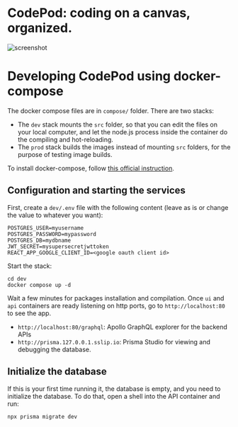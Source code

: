 # CodePod: coding on a canvas, organized.

![screenshot](./screenshot.png)

# Developing CodePod using docker-compose

The docker compose files are in `compose/` folder. There are two stacks:

- The `dev` stack mounts the `src` folder, so that you can edit the files on
  your local computer, and let the node.js process inside the container do the
  compiling and hot-reloading.
- The `prod` stack builds the images instead of mounting `src` folders, for the
  purpose of testing image builds.

To install docker-compose, follow [this official instruction](https://docs.docker.com/compose/install/linux/).

## Configuration and starting the services

First, create a `dev/.env` file with the following content (leave as is or change the value to
whatever you want):

```
POSTGRES_USER=myusername
POSTGRES_PASSWORD=mypassword
POSTGRES_DB=mydbname
JWT_SECRET=mysupersecretjwttoken
REACT_APP_GOOGLE_CLIENT_ID=<google oauth client id>
```

Start the stack:

```
cd dev
docker compose up -d
```

Wait a few minutes for packages installation and compilation. Once `ui` and
`api` containers are ready listening on http ports, go to `http://localhost:80`
to see the app.

- `http://localhost:80/graphql`: Apollo GraphQL explorer for the backend APIs
- `http://prisma.127.0.0.1.sslip.io`: Prisma Studio for viewing and debugging the database.

## Initialize the database

If this is your first time running it, the database is empty, and you need to
initialize the database. To do that, open a shell into the API container and run:

```
npx prisma migrate dev
```
